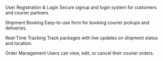 User Registration & Login
Secure signup and login system for customers and courier partners.

Shipment Booking
Easy-to-use form for booking courier pickups and deliveries.

Real-Time Tracking
Track packages with live updates on shipment status and location.

Order Management
Users can view, edit, or cancel their courier orders.
